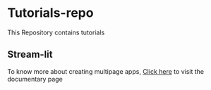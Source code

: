 # Tutorials-repo
This Repository contains tutorials

## Stream-lit
To know more about creating multipage apps, [Click here](https://docs.streamlit.io/develop/concepts/multipage-apps/pages-directory) to visit the documentary page

